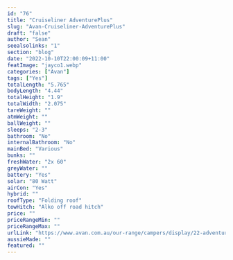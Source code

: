 ```yaml
---
id: "76"
title: "Cruiseliner AdventurePlus"
slug: "Avan-Cruiseliner-AdventurePlus"
draft: "false"
author: "Sean"
seealsolinks: "1"
section: "blog"
date: "2022-10-10T22:00:09+11:00"
featImage: "jayco1.webp"
categories: ["Avan"]
tags: ["Yes"]
totalLength: "5.765"
bodyLength: "4.44"
totalHeight: "1.9"
totalWidth: "2.075"
tareWeight: ""
atmWeight: ""
ballWeight: ""
sleeps: "2-3"
bathroom: "No"
internalBathroom: "No"
mainBed: "Various"
bunks: ""
freshWater: "2x 60"
greyWater: ""
battery: "Yes"
solar: "80 Watt"
airCon: "Yes"
hybrid: ""
roofType: "Folding roof"
towHitch: "Alko off road hitch"
price: ""
priceRangeMin: ""
priceRangeMax: ""
urlLink: "https://www.avan.com.au/our-range/campers/display/22-adventureplus"
aussieMade: ""
featured: ""
---
```

